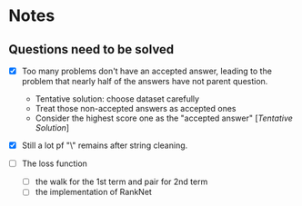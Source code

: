 # Notes

## Questions need to be solved
- [x] Too many problems don't have an accepted answer, leading to the problem that nearly half of the answers have not parent question.
    * Tentative solution: choose dataset carefully
    * Treat those non-accepted answers as accepted ones
    * Consider the highest score one as the "accepted answer" \[_Tentative Solution_\]

- [x] Still a lot pf "\\" remains after string cleaning.

- [ ] The loss function
    - [ ] the walk for the 1st term and pair for 2nd term
    - [ ] the implementation of RankNet
